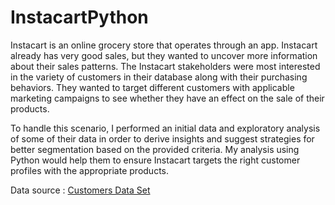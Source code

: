 # InstacartPython
Instacart is an online grocery store that operates through an app. Instacart already has very good sales, but they wanted to uncover more information about their sales patterns. The Instacart stakeholders were most interested in the variety of customers in their database along with their purchasing behaviors. They wanted to target different customers with applicable marketing campaigns to see whether they have an effect on the sale of their products.

To handle this scenario, I performed an initial data and exploratory analysis of some of their data in order to derive insights and suggest strategies for better segmentation based on the provided criteria. My analysis using Python would help them to ensure Instacart targets the right customer profiles with the appropriate products.

Data source : [ Customers Data Set](https://s3.amazonaws.com/coach-courses-us/public/courses/data-immersion/A4/A4_Data_Assets/customers.zip)

